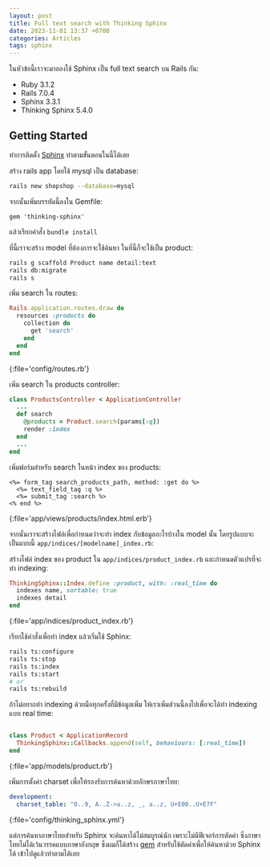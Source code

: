 ```yaml
---
layout: post
title: Full text search with Thinking Sphinx
date: 2023-11-01 13:37 +0700
categories: Articles
tags: sphinx
---
```


ในหัวข้อนี้เราจะมาลองใช้ Sphinx เป็น full text search บน Rails กัน:

- Ruby 3.1.2
- Rails 7.0.4
- Sphinx 3.3.1
- Thinking Sphinx 5.4.0

## Getting Started
ทำการติดตั้ง [Sphinx](https://freelancing-gods.com/thinking-sphinx/v5/installing_sphinx.html) ทำตามขั้นตอนในนี้ได้เลย

สร้าง rails app โดยใช้ mysql เป็น database:

```bash
rails new shopshop --database=mysql
```

จากนั้นเพิ่มบรรทัดนี้ลงใน Gemfile:

```
gem 'thinking-sphinx'
```

แล้วเรียกคำสั่ง `bundle install`

ที่นี้เราจะสร้าง model ที่ต้องการจะใช้ค้นหา ในที่นี้ก็จะใช้เป็น product:

```bash
rails g scaffold Product name detail:text
rails db:migrate
rails s
```

เพิ่ม search ใน routes:

```ruby
Rails.application.routes.draw do
  resources :products do
    collection do
      get 'search'
    end
  end
end
```
{:file='config/routes.rb'}

เพิ่ม search ใน products controller:

```ruby
class ProductsController < ApplicationController
  ...
  def search
    @products = Product.search(params[:q])
    render :index
  end
  ...
end
```

เพิ่มฟอร์มสำหรับ search ในหน้า index ของ products:

```erb
<%= form_tag search_products_path, method: :get do %>
  <%= text_field_tag :q %>
  <%= submit_tag :search %>
<% end %>
```
{:file='app/views/products/index.html.erb'}

จากนั้นเราจะสร้างไฟล์เพื่อกำหนดว่าจะทำ index กับข้อมูลอะไรบ้างใน model นั้น โดยรูปแบบจะเป็นแบบนี้ `app/indices/[modelname]_index.rb`:

สร้างไฟล์ index ของ product ใน `app/indices/product_index.rb` และกำหนดตัวแปรที่จะทำ indexing:

```ruby
ThinkingSphinx::Index.define :product, with: :real_time do
  indexes name, sortable: true
  indexes detail
end
```
{:file='app/indices/product_index.rb'}

เรียกใช้คำสั่งเพื่อทำ index แล้วเริ่มใช้ Sphinx:

```bash
rails ts:configure
rails ts:stop
rails ts:index
rails ts:start
# or
rails ts:rebuild
```

ถ้าไม่อยากทำ indexing ด้วยมือทุกครั้งที่มีข้อมูลเพิ่ม ให้เราเพิ่มส่วนนี้ลงไปเพื่อจะได้ทำ indexing แบบ real time:

```ruby

class Product < ApplicationRecord
  ThinkingSphinx::Callbacks.append(self, behaviours: [:real_time])
end
```
{:file='app/models/product.rb'}

เพิ่มการตั้งค่า charset เพื่อให้รองรับการค้นหาด้วยอักษรภาษาไทย:

```yaml
development:
  charset_table: "0..9, A..Z->a..z, _, a..z, U+E00..U+E7F"
```
{:file='config/thinking_sphinx.yml'}

แต่การค้นหาภาษาไทยสำหรับ Sphinx จะค้นหาได้ไม่สมบูรณ์นัก เพราะไม่มีฟีเจอร์การตัดคำ ซึ่งภาษาไทยไม่ได้เว้นวรรคแบบภาษาอังกฤษ ซึ่งผมก็ได้สร้าง [gem](https://github.com/phuwanart/thbrk) สำหรับใช้ตัดคำเพื่อให้ค้นหาด้วย Sphinx ได้ เข้าไปดูแล้วทำตามได้เลย
